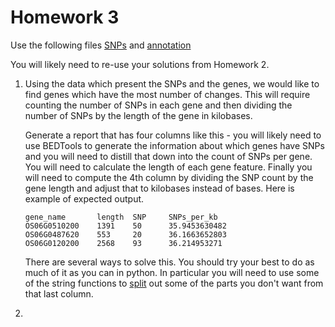 Homework 3
==========

Use the following files [SNPs](https://hyphaltip.github.io/GEN220_2015/data/rice_chr6_3kSNPs_filt.bed.gz) and [annotation](https://hyphaltip.github.io/GEN220_2015/data/Oryza_sativa.IRGSP-1.0.27.chromosome.6.gff3.gz)


You will likely need to re-use your solutions from Homework 2.

1. Using the data which present the SNPs and the genes, we would like
to find genes which have the most number of changes.  This will
require counting the number of SNPs in each gene and then dividing the
number of SNPs by the length of the gene in kilobases.

    Generate a report that has four columns like this - you will
    likely need to use BEDTools to generate the information about
    which genes have SNPs and you will need to distill that down into
    the count of SNPs per gene. You will need to calculate the length
    of each gene feature. Finally you will need to compute the 4th
    column by dividing the SNP count by the gene length and adjust
    that to kilobases instead of bases. Here is example of expected
    output.

    ```text
    gene_name       length  SNP     SNPs_per_kb
    OS06G0510200	1391	50      35.9453630482
    OS06G0487620	553     20      36.1663652803
    OS06G0120200	2568    93      36.214953271
    ```

    There are several ways to solve this. You should try your best to
    do as much of it as you can in python.  In particular you will
    need to use some of the string functions to
    [split](https://docs.python.org/2/library/string.html?highlight=split#string.join)
    out some of the parts you don't want from that last column.

2. 

